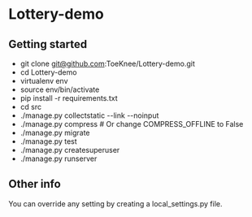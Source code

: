 Lottery-demo
============

Getting started
---------------

* git clone git@github.com:ToeKnee/Lottery-demo.git
* cd Lottery-demo
* virtualenv env
* source env/bin/activate
* pip install -r requirements.txt
* cd src
* ./manage.py collectstatic --link --noinput
* ./manage.py compress  # Or change COMPRESS_OFFLINE to False
* ./manage.py migrate
* ./manage.py test
* ./manage.py createsuperuser
* ./manage.py runserver



Other info
----------

You can override any setting by creating a local_settings.py file.
